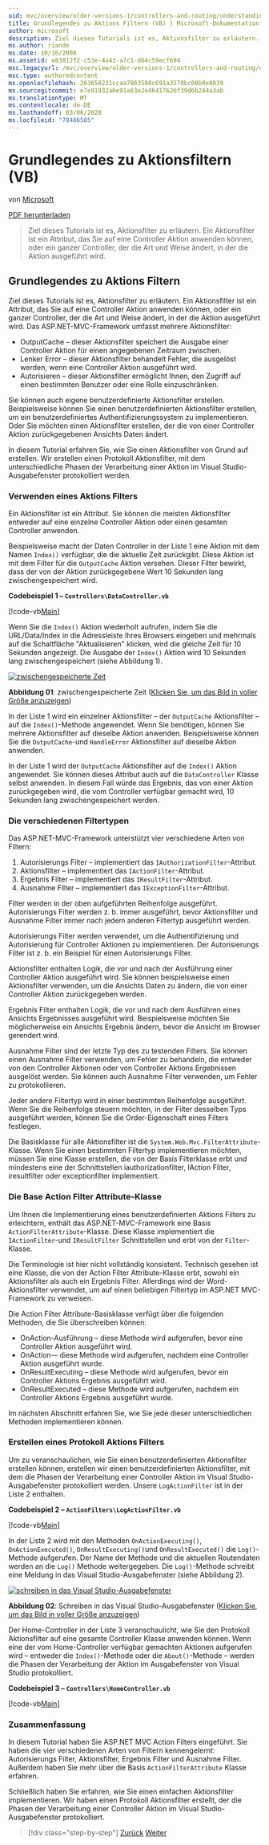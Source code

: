 ```yaml
---
uid: mvc/overview/older-versions-1/controllers-and-routing/understanding-action-filters-vb
title: Grundlegendes zu Aktions Filtern (VB) | Microsoft-Dokumentation
author: microsoft
description: Ziel dieses Tutorials ist es, Aktionsfilter zu erläutern. Ein Aktionsfilter ist ein Attribut, das Sie auf eine Controller Aktion anwenden können, oder auf einen vollständigen Controller...
ms.author: riande
ms.date: 10/16/2008
ms.assetid: e83812f2-c53e-4a43-a7c1-d64c59ecf694
msc.legacyurl: /mvc/overview/older-versions-1/controllers-and-routing/understanding-action-filters-vb
msc.type: authoredcontent
ms.openlocfilehash: 263658231ccaa7863508c691a3570bc00b9e8039
ms.sourcegitcommit: e7e91932a6e91a63e2e46417626f39d6b244a3ab
ms.translationtype: MT
ms.contentlocale: de-DE
ms.lasthandoff: 03/06/2020
ms.locfileid: "78486585"
---
```

# <a name="understanding-action-filters-vb"></a>Grundlegendes zu Aktionsfiltern (VB)

von [Microsoft](https://github.com/microsoft)

[PDF herunterladen](https://download.microsoft.com/download/e/f/3/ef3f2ff6-7424-48f7-bdaa-180ef64c3490/ASPNET_MVC_Tutorial_14_VB.pdf)

> Ziel dieses Tutorials ist es, Aktionsfilter zu erläutern. Ein Aktionsfilter ist ein Attribut, das Sie auf eine Controller Aktion anwenden können, oder ein ganzer Controller, der die Art und Weise ändert, in der die Aktion ausgeführt wird.

## <a name="understanding-action-filters"></a>Grundlegendes zu Aktions Filtern

Ziel dieses Tutorials ist es, Aktionsfilter zu erläutern. Ein Aktionsfilter ist ein Attribut, das Sie auf eine Controller Aktion anwenden können, oder ein ganzer Controller, der die Art und Weise ändert, in der die Aktion ausgeführt wird. Das ASP.NET-MVC-Framework umfasst mehrere Aktionsfilter:

- OutputCache – dieser Aktionsfilter speichert die Ausgabe einer Controller Aktion für einen angegebenen Zeitraum zwischen.
- Lenker Error – dieser Aktionsfilter behandelt Fehler, die ausgelöst werden, wenn eine Controller Aktion ausgeführt wird.
- Autorisieren – dieser Aktionsfilter ermöglicht Ihnen, den Zugriff auf einen bestimmten Benutzer oder eine Rolle einzuschränken.

Sie können auch eigene benutzerdefinierte Aktionsfilter erstellen. Beispielsweise können Sie einen benutzerdefinierten Aktionsfilter erstellen, um ein benutzerdefiniertes Authentifizierungssystem zu implementieren. Oder Sie möchten einen Aktionsfilter erstellen, der die von einer Controller Aktion zurückgegebenen Ansichts Daten ändert.

In diesem Tutorial erfahren Sie, wie Sie einen Aktionsfilter von Grund auf erstellen. Wir erstellen einen Protokoll Aktionsfilter, mit dem unterschiedliche Phasen der Verarbeitung einer Aktion im Visual Studio-Ausgabefenster protokolliert werden.

### <a name="using-an-action-filter"></a>Verwenden eines Aktions Filters

Ein Aktionsfilter ist ein Attribut. Sie können die meisten Aktionsfilter entweder auf eine einzelne Controller Aktion oder einen gesamten Controller anwenden.

Beispielsweise macht der Daten Controller in der Liste 1 eine Aktion mit dem Namen `Index()` verfügbar, die die aktuelle Zeit zurückgibt. Diese Aktion ist mit dem Filter für die `OutputCache` Aktion versehen. Dieser Filter bewirkt, dass der von der Aktion zurückgegebene Wert 10 Sekunden lang zwischengespeichert wird.

**Codebeispiel 1 – `Controllers\DataController.vb`**

[!code-vb[Main](understanding-action-filters-vb/samples/sample1.vb)]

Wenn Sie die `Index()` Aktion wiederholt aufrufen, indem Sie die URL/Data/Index in die Adressleiste Ihres Browsers eingeben und mehrmals auf die Schaltfläche "Aktualisieren" klicken, wird die gleiche Zeit für 10 Sekunden angezeigt. Die Ausgabe der `Index()` Aktion wird 10 Sekunden lang zwischengespeichert (siehe Abbildung 1).

[![zwischengespeicherte Zeit](understanding-action-filters-vb/_static/image2.png)](understanding-action-filters-vb/_static/image1.png)

**Abbildung 01**: zwischengespeicherte Zeit ([Klicken Sie, um das Bild in voller Größe anzuzeigen](understanding-action-filters-vb/_static/image3.png))

In der Liste 1 wird ein einzelner Aktionsfilter – der `OutputCache` Aktionsfilter – auf die `Index()`-Methode angewendet. Wenn Sie benötigen, können Sie mehrere Aktionsfilter auf dieselbe Aktion anwenden. Beispielsweise können Sie die `OutputCache`-und `HandleError` Aktionsfilter auf dieselbe Aktion anwenden.

In der Liste 1 wird der `OutputCache` Aktionsfilter auf die `Index()` Aktion angewendet. Sie können dieses Attribut auch auf die `DataController` Klasse selbst anwenden. In diesem Fall würde das Ergebnis, das von einer Aktion zurückgegeben wird, die vom Controller verfügbar gemacht wird, 10 Sekunden lang zwischengespeichert werden.

### <a name="the-different-types-of-filters"></a>Die verschiedenen Filtertypen

Das ASP.NET-MVC-Framework unterstützt vier verschiedene Arten von Filtern:

1. Autorisierungs Filter – implementiert das `IAuthorizationFilter`-Attribut.
2. Aktionsfilter – implementiert das `IActionFilter`-Attribut.
3. Ergebnis Filter – implementiert das `IResultFilter`-Attribut.
4. Ausnahme Filter – implementiert das `IExceptionFilter`-Attribut.

Filter werden in der oben aufgeführten Reihenfolge ausgeführt. Autorisierungs Filter werden z. b. immer ausgeführt, bevor Aktionsfilter und Ausnahme Filter immer nach jedem anderen Filtertyp ausgeführt werden.

Autorisierungs Filter werden verwendet, um die Authentifizierung und Autorisierung für Controller Aktionen zu implementieren. Der Autorisierungs Filter ist z. b. ein Beispiel für einen Autorisierungs Filter.

Aktionsfilter enthalten Logik, die vor und nach der Ausführung einer Controller Aktion ausgeführt wird. Sie können beispielsweise einen Aktionsfilter verwenden, um die Ansichts Daten zu ändern, die von einer Controller Aktion zurückgegeben werden.

Ergebnis Filter enthalten Logik, die vor und nach dem Ausführen eines Ansichts Ergebnisses ausgeführt wird. Beispielsweise möchten Sie möglicherweise ein Ansichts Ergebnis ändern, bevor die Ansicht im Browser gerendert wird.

Ausnahme Filter sind der letzte Typ des zu testenden Filters. Sie können einen Ausnahme Filter verwenden, um Fehler zu behandeln, die entweder von den Controller Aktionen oder von Controller Aktions Ergebnissen ausgelöst werden. Sie können auch Ausnahme Filter verwenden, um Fehler zu protokollieren.

Jeder andere Filtertyp wird in einer bestimmten Reihenfolge ausgeführt. Wenn Sie die Reihenfolge steuern möchten, in der Filter desselben Typs ausgeführt werden, können Sie die Order-Eigenschaft eines Filters festlegen.

Die Basisklasse für alle Aktionsfilter ist die `System.Web.Mvc.FilterAttribute`-Klasse. Wenn Sie einen bestimmten Filtertyp implementieren möchten, müssen Sie eine Klasse erstellen, die von der Basis Filterklasse erbt und mindestens eine der Schnittstellen iauthorizationfilter, IAction Filter, iresultfilter oder exceptionfilter implementiert.

### <a name="the-base-actionfilterattribute-class"></a>Die Base Action Filter Attribute-Klasse

Um Ihnen die Implementierung eines benutzerdefinierten Aktions Filters zu erleichtern, enthält das ASP.NET-MVC-Framework eine Basis `ActionFilterAttribute`-Klasse. Diese Klasse implementiert die `IActionFilter`-und `IResultFilter` Schnittstellen und erbt von der `Filter`-Klasse.

Die Terminologie ist hier nicht vollständig konsistent. Technisch gesehen ist eine Klasse, die von der Action Filter Attribute-Klasse erbt, sowohl ein Aktionsfilter als auch ein Ergebnis Filter. Allerdings wird der Word-Aktionsfilter verwendet, um auf einen beliebigen Filtertyp im ASP.NET MVC-Framework zu verweisen.

Die Action Filter Attribute-Basisklasse verfügt über die folgenden Methoden, die Sie überschreiben können:

- OnAction-Ausführung – diese Methode wird aufgerufen, bevor eine Controller Aktion ausgeführt wird.
- OnAction-– diese Methode wird aufgerufen, nachdem eine Controller Aktion ausgeführt wurde.
- OnResultExecuting – diese Methode wird aufgerufen, bevor ein Controller Aktions Ergebnis ausgeführt wird.
- OnResultExecuted – diese Methode wird aufgerufen, nachdem ein Controller Aktions Ergebnis ausgeführt wurde.

Im nächsten Abschnitt erfahren Sie, wie Sie jede dieser unterschiedlichen Methoden implementieren können.

### <a name="creating-a-log-action-filter"></a>Erstellen eines Protokoll Aktions Filters

Um zu veranschaulichen, wie Sie einen benutzerdefinierten Aktionsfilter erstellen können, erstellen wir einen benutzerdefinierten Aktionsfilter, mit dem die Phasen der Verarbeitung einer Controller Aktion im Visual Studio-Ausgabefenster protokolliert werden. Unsere `LogActionFilter` ist in der Liste 2 enthalten.

**Codebeispiel 2 – `ActionFilters\LogActionFilter.vb`**

[!code-vb[Main](understanding-action-filters-vb/samples/sample2.vb)]

In der Liste 2 wird mit den Methoden `OnActionExecuting()`, `OnActionExecuted()`, `OnResultExecuting()`und `OnResultExecuted()` die `Log()`-Methode aufgerufen. Der Name der Methode und die aktuellen Routendaten werden an die `Log()` Methode weitergegeben. Die `Log()`-Methode schreibt eine Meldung in das Visual Studio-Ausgabefenster (siehe Abbildung 2).

[![schreiben in das Visual Studio-Ausgabefenster](understanding-action-filters-vb/_static/image5.png)](understanding-action-filters-vb/_static/image4.png)

**Abbildung 02**: Schreiben in das Visual Studio-Ausgabefenster ([Klicken Sie, um das Bild in voller Größe anzuzeigen](understanding-action-filters-vb/_static/image6.png))

Der Home-Controller in der Liste 3 veranschaulicht, wie Sie den Protokoll Aktionsfilter auf eine gesamte Controller Klasse anwenden können. Wenn eine der vom Home-Controller verfügbar gemachten Aktionen aufgerufen wird – entweder die `Index()`-Methode oder die `About()`-Methode – werden die Phasen der Verarbeitung der Aktion im Ausgabefenster von Visual Studio protokolliert.

**Codebeispiel 3 – `Controllers\HomeController.vb`**

[!code-vb[Main](understanding-action-filters-vb/samples/sample3.vb)]

### <a name="summary"></a>Zusammenfassung

In diesem Tutorial haben Sie ASP.NET MVC Action Filters eingeführt. Sie haben die vier verschiedenen Arten von Filtern kennengelernt: Autorisierungs Filter, Aktionsfilter, Ergebnis Filter und Ausnahme Filter. Außerdem haben Sie mehr über die Basis `ActionFilterAttribute` Klasse erfahren.

Schließlich haben Sie erfahren, wie Sie einen einfachen Aktionsfilter implementieren. Wir haben einen Protokoll Aktionsfilter erstellt, der die Phasen der Verarbeitung einer Controller Aktion im Visual Studio-Ausgabefenster protokolliert.

> [!div class="step-by-step"]
> [Zurück](asp-net-mvc-routing-overview-vb.md)
> [Weiter](improving-performance-with-output-caching-vb.md)
